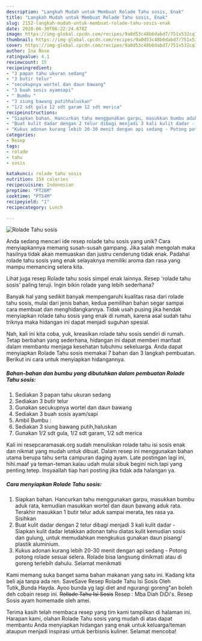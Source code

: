 ```yaml
---
description: "Langkah Mudah untuk Membuat Rolade Tahu sosis, Enak"
title: "Langkah Mudah untuk Membuat Rolade Tahu sosis, Enak"
slug: 2152-langkah-mudah-untuk-membuat-rolade-tahu-sosis-enak
date: 2020-06-30T06:22:24.678Z
image: https://img-global.cpcdn.com/recipes/9a0d53c48b6dabd7/751x532cq70/rolade-tahu-sosis-foto-resep-utama.jpg
thumbnail: https://img-global.cpcdn.com/recipes/9a0d53c48b6dabd7/751x532cq70/rolade-tahu-sosis-foto-resep-utama.jpg
cover: https://img-global.cpcdn.com/recipes/9a0d53c48b6dabd7/751x532cq70/rolade-tahu-sosis-foto-resep-utama.jpg
author: Ina Rose
ratingvalue: 4.1
reviewcount: 15
recipeingredient:
- "3 papan tahu ukuran sedang"
- "3 butir telur"
- "secukupnya wortel dan daun bawang"
- "3 buah sosis ayamsapi"
- " Bumbu "
- "3 siung bawang putihhaluskan"
- "1/2 sdt gula 12 sdt garam 12 sdt merica"
recipeinstructions:
- "Siapkan bahan. Hancurkan tahu menggunakan garpu, masukkan bumbu aduk rata, kemudian masukkan wortel dan daun bawang aduk rata. Terakhir masukkan 1 butir telur aduk sampai merata, tes rasa ya. Sisihkan"
- "Buat kulit dadar dengan 2 telur dibagi menjadi 3 kali kulit dadar - Siapkan kulit dadar letakkan adonan tahu diatas kulit kemudian sosis dan gulung, untuk memudahkan mengkukus gunakan daun pisang/ plastik aluminium."
- "Kukus adonan kurang lebih 20-30 menit dengan api sedang - Potong potong rolade sesuai selera. Rolade bisa langsung dinikmati atau di goreng terlebih dahulu. Selamat menikmati"
categories:
- Resep
tags:
- rolade
- tahu
- sosis

katakunci: rolade tahu sosis 
nutrition: 154 calories
recipecuisine: Indonesian
preptime: "PT26M"
cooktime: "PT54M"
recipeyield: "1"
recipecategory: Lunch

---
```



![Rolade Tahu sosis](https://img-global.cpcdn.com/recipes/9a0d53c48b6dabd7/751x532cq70/rolade-tahu-sosis-foto-resep-utama.jpg)

Anda sedang mencari ide resep rolade tahu sosis yang unik? Cara menyiapkannya memang susah-susah gampang. Jika salah mengolah maka hasilnya tidak akan memuaskan dan justru cenderung tidak enak. Padahal rolade tahu sosis yang enak selayaknya memiliki aroma dan rasa yang mampu memancing selera kita.

Lihat juga resep Rolade tahu sosis simpel enak lainnya. Resep &#39;rolade tahu sosis&#39; paling teruji. Ingin bikin rolade yang lebih sederhana?

Banyak hal yang sedikit banyak mempengaruhi kualitas rasa dari rolade tahu sosis, mulai dari jenis bahan, kedua pemilihan bahan segar sampai cara membuat dan menghidangkannya. Tidak usah pusing jika hendak menyiapkan rolade tahu sosis yang enak di rumah, karena asal sudah tahu triknya maka hidangan ini dapat menjadi suguhan spesial.


Nah, kali ini kita coba, yuk, kreasikan rolade tahu sosis sendiri di rumah. Tetap berbahan yang sederhana, hidangan ini dapat memberi manfaat dalam membantu menjaga kesehatan tubuhmu sekeluarga. Anda dapat menyiapkan Rolade Tahu sosis memakai 7 bahan dan 3 langkah pembuatan. Berikut ini cara untuk menyiapkan hidangannya.

<!--inarticleads1-->

##### Bahan-bahan dan bumbu yang dibutuhkan dalam pembuatan Rolade Tahu sosis:

1. Sediakan 3 papan tahu ukuran sedang
1. Sediakan 3 butir telur
1. Gunakan secukupnya wortel dan daun bawang
1. Sediakan 3 buah sosis ayam/sapi
1. Ambil  Bumbu :
1. Sediakan 3 siung bawang putih,haluskan
1. Gunakan 1/2 sdt gula, 1/2 sdt garam, 1/2 sdt merica


Kali ini resepcaramasak.org sudah menuliskan rolade tahu isi sosis enak dan nikmat yang mudah untuk dibuat. Dalam resep ini menggunakan bahan utama berupa tahu serta campuran daging ayam. Late postingan lagi ini, hihi.maaf ya teman-teman.kalau udah mulai sibuk begini nich.tapi yang penting.tetep. Insyaallah tiap hari posting jika tidak ada halangan ya. 

<!--inarticleads2-->

##### Cara menyiapkan Rolade Tahu sosis:

1. Siapkan bahan. Hancurkan tahu menggunakan garpu, masukkan bumbu aduk rata, kemudian masukkan wortel dan daun bawang aduk rata. Terakhir masukkan 1 butir telur aduk sampai merata, tes rasa ya. Sisihkan
1. Buat kulit dadar dengan 2 telur dibagi menjadi 3 kali kulit dadar - Siapkan kulit dadar letakkan adonan tahu diatas kulit kemudian sosis dan gulung, untuk memudahkan mengkukus gunakan daun pisang/ plastik aluminium.
1. Kukus adonan kurang lebih 20-30 menit dengan api sedang - Potong potong rolade sesuai selera. Rolade bisa langsung dinikmati atau di goreng terlebih dahulu. Selamat menikmati


Kami memang suka banget sama bahan makanan yang satu ini. Kadang kita beli aja tanpa ada ren. SaveSave Resep Rolade Tahu Isi Sosis Oleh Tutik_Bunda Hayda. Ayoo bunda yg lagi diet and ngurangi goreng&#34;an boleh deh cobain resep ini. ~~Rollade Tahu Isi Sosis~~ Resep : Mba Diah DiDi&#39;s. Resep Sosis ayam homemade oleh amei. 

Terima kasih telah membaca resep yang tim kami tampilkan di halaman ini. Harapan kami, olahan Rolade Tahu sosis yang mudah di atas dapat membantu Anda menyiapkan hidangan yang enak untuk keluarga/teman ataupun menjadi inspirasi untuk berbisnis kuliner. Selamat mencoba!
